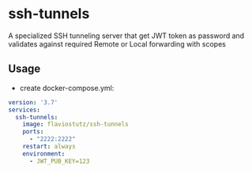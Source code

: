 # ssh-tunnels
A specialized SSH tunneling server that get JWT token as password and validates against required Remote or Local forwarding with scopes

## Usage

* create docker-compose.yml:

```yml
version: '3.7'
services:
  ssh-tunnels:
    image: flaviostutz/ssh-tunnels
    ports:
      - "2222:2222"
    restart: always
    environment:
      - JWT_PUB_KEY=123
```

